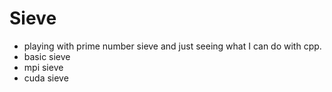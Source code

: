 # Sieve
* playing with prime number sieve and just seeing what I can do with cpp. 
* basic sieve
* mpi sieve
* cuda sieve
